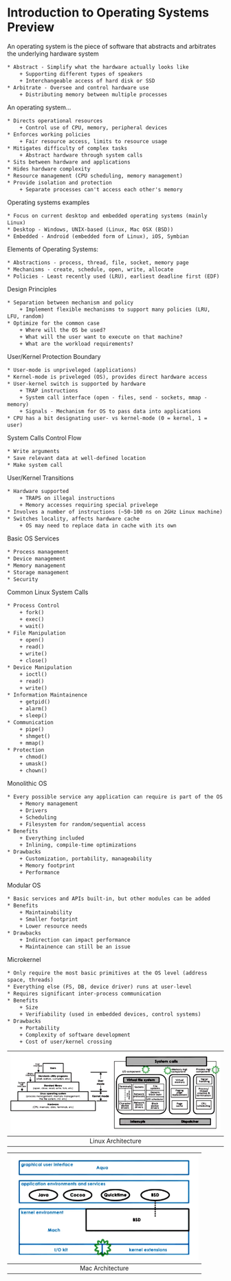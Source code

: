 # Introduction to Operating Systems Preview

An operating system is the piece of software that abstracts and arbitrates the underlying hardware system

    * Abstract - Simplify what the hardware actually looks like 
        + Supporting different types of speakers
        + Interchangeable access of hard disk or SSD
    * Arbitrate - Oversee and control hardware use 
        + Distributing memory between multiple processes

An operating system...

    * Directs operational resources
        + Control use of CPU, memory, peripheral devices
    * Enforces working policies
        + Fair resource access, limits to resource usage
    * Mitigates difficulty of complex tasks
        + Abstract hardware through system calls
    * Sits between hardware and applications
    * Hides hardware complexity
    * Resource management (CPU scheduling, memory management)
    * Provide isolation and protection
        + Separate processes can't access each other's memory

Operating systems examples

    * Focus on current desktop and embedded operating systems (mainly Linux)
    * Desktop - Windows, UNIX-based (Linux, Mac OSX (BSD))
    * Embedded - Android (embedded form of Linux), iOS, Symbian

Elements of Operating Systems:

    * Abstractions - process, thread, file, socket, memory page
    * Mechanisms - create, schedule, open, write, allocate
    * Policies - Least recently used (LRU), earliest deadline first (EDF)

Design Principles

    * Separation between mechanism and policy
        + Implement flexible mechanisms to support many policies (LRU, LFU, random)
    * Optimize for the common case
        + Where will the OS be used?
        + What will the user want to execute on that machine?
        + What are the workload requirements?

User/Kernel Protection Boundary

    * User-mode is unpriveleged (applications)
    * Kernel-mode is priveleged (OS), provides direct hardware access
    * User-kernel switch is supported by hardware
        + TRAP instructions
        + System call interface (open - files, send - sockets, mmap - memory)
        + Signals - Mechanism for OS to pass data into applications
    * CPU has a bit designating user- vs kernel-mode (0 = kernel, 1 = user)

System Calls Control Flow

    * Write arguments
    * Save relevant data at well-defined location
    * Make system call

User/Kernel Transitions

    * Hardware supported
        + TRAPS on illegal instructions
        + Memory accesses requiring special privelege
    * Involves a number of instructions (~50-100 ns on 2GHz Linux machine)
    * Switches locality, affects hardware cache
        + OS may need to replace data in cache with its own

Basic OS Services

    * Process management
    * Device management
    * Memory management
    * Storage management
    * Security

Common Linux System Calls

    * Process Control
        + fork()
        + exec()
        + wait()
    * File Manipulation
        + open()
        + read()
        + write()
        + close()
    * Device Manipulation
        + ioctl()
        + read()
        + write()
    * Information Maintainence
        + getpid()
        + alarm()
        + sleep()
    * Communication
        + pipe()
        * shmget()
        + mmap()
    * Protection
        + chmod()
        + umask()
        + chown()

Monolithic OS

    * Every possible service any application can require is part of the OS 
        + Memory management
        + Drivers
        + Scheduling
        + Filesystem for random/sequential access
    * Benefits
        + Everything included
        + Inlining, compile-time optimizations
    * Drawbacks
        + Customization, portability, manageability
        + Memory footprint
        + Performance

Modular OS

    * Basic services and APIs built-in, but other modules can be added
    * Benefits
        + Maintainability
        + Smaller footprint
        + Lower resource needs
    * Drawbacks
        + Indirection can impact performance
        + Maintainence can still be an issue

Microkernel

    * Only require the most basic primitives at the OS level (address space, threads)
    * Everything else (FS, DB, device driver) runs at user-level
    * Requires significant inter-process communication
    * Benefits
        + Size
        + Verifiability (used in embedded devices, control systems)
    * Drawbacks
        + Portability
        + Complexity of software development
        + Cost of user/kernel crossing

| ![linuxarch](images/linux_architecture.png) |
|:--:|
| Linux Architecture |

| ![macarch](images/mac_architecture.png) |
|:--:|
| Mac Architecture |
